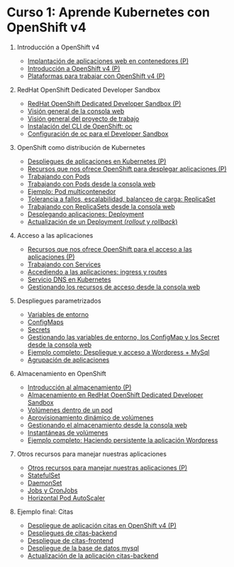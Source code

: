# Curso 1: Aprende Kubernetes con OpenShift v4

1. Introducción a OpenShift v4
	* [Implantación de aplicaciones web en contenedores (P)](modulo1/contenedores.md)
	* [Introducción a OpenShift v4 (P)](modulo1/openshift.md)
	* [Plataformas para trabajar con OpenShift v4 (P)](modulo1/plataformas.md)

2. RedHat OpenShift Dedicated Developer Sandbox
	* [RedHat OpenShift Dedicated Developer Sandbox (P)](modulo2/sandbox.md)
	* [Visión general de la consola web](modulo2/consola.md)
	* [Visión general del proyecto de trabajo](modulo2/proyecto.md)
	* [Instalación del CLI de OpenShift: oc](modulo2/oc.md)
	* [Configuración de oc para el Developer Sandbox](modulo2/oclogin.md)

3. OpenShift como distribución de Kubernetes
	* [Despliegues de aplicaciones en Kubernetes (P)](modulo3/aplicaciones.md)
	* [Recursos que nos ofrece OpenShift para desplegar aplicaciones (P)](modulo3/recursos.md)
	* [Trabajando con Pods](modulo3/pods.md)
	* [Trabajando con Pods desde la consola web](modulo3/pods_web.md)
	* [Ejemplo: Pod multicontenedor](modulo3/pod_multicontenedor.md)
	* [Tolerancia a fallos, escalabilidad, balanceo de carga: ReplicaSet](modulo3/replicaset.md)
	* [Trabajando con ReplicaSets desde la consola web](modulo3/replicaset_web.md)
	* [Desplegando aplicaciones: Deployment](modulo3/deployment.md)
	* [Actualización de un Deployment (*rollout* y *rollback*)](modulo3/actualizacion_deployment.md)
	
4. Acceso a las aplicaciones 

	* [Recursos que nos ofrece OpenShift para el acceso a las aplicaciones (P)](modulo4/recursos.md)
	* [Trabajando con Services](modulo4/services.md)
	* [Accediendo a las aplicaciones: ingress y routes](modulo4/routes.md)
	* [Servicio DNS en Kubernetes](modulo4/dns.md)
	* [Gestionando los recursos de acceso desde la consola web](modulo4/acceso_web.md)

5. Despliegues parametrizados
	* [Variables de entorno](modulo5/variables_entorno.md)
    * [ConfigMaps](modulo5/configmaps.md)
    * [Secrets](modulo5/secrets.md)
	* [Gestionando las variables de entorno, los ConfigMap y los Secret desde la consola web](modulo5/web.md)
    * [Ejemplo completo: Despliegue y acceso a Wordpress + MySql](modulo5/wordpress.md)
	* [Agrupación de aplicaciones](modulo5/agrupamiento.md)

6. Almacenamiento en OpenShift
	* [Introducción al almacenamiento (P)](modulo6/almacenamiento.md)
	* [Almacenamiento en RedHat OpenShift Dedicated Developer Sandbox](modulo6/almacenamiento_sandbox.md)
	* [Volúmenes dentro de un pod](modulo6/volumen_pod.md)
	* [Aprovisionamiento dinámico de volúmenes](modulo6/volumen_dinamico.md)
	* [Gestionando el almacenamiento desde la consola web](modulo6/volumen_web.md)
	* [Instantáneas de volúmenes](modulo6/snapshot.md)
	* [Ejemplo completo: Haciendo persistente la aplicación Wordpress](modulo6/wordpress.md)

7. Otros recursos para manejar nuestras aplicaciones
	* [Otros recursos para manejar nuestras aplicaciones (P)](modulo7/introduccion.md)
	* [StatefulSet](modulo7/statefulset.md)
	* [DaemonSet](modulo7/daemonset.md)
	* [Jobs y CronJobs](modulo7/jobs.md)
	* [Horizontal Pod AutoScaler](modulo7/hpa.md)
		
8. Ejemplo final: Citas
	* [Despliegue de aplicación citas en OpenShift v4 (P)](modulo8/citas.md)
	* [Despliegues de citas-backend](modulo8/backend.md)
	* [Despliegue de citas-frontend](modulo8/frontend.md)
	* [Despliegue de la base de datos mysql](modulo8/mysql.md)
	* [Actualización de la aplicación citas-backend](modulo8/backend_v2.md)
	